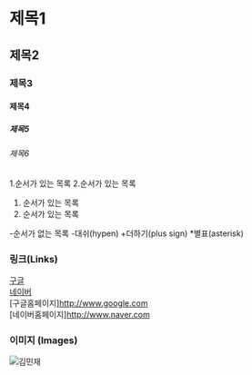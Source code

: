 # 제목1

## 제목2

### 제목3

#### 제목4

##### 제목5

###### 제목6

1.순서가 있는 목록
2.순서가 있는 목록
  1. 순서가 있는 목록
  2. 순서가 있는 목록

-순서가 없는 목록
 -대쉬(hypen)
 +더하기(plus sign)
 *별표(asterisk)

### 링크(Links)
[구글](http://www.google.com)   
[네이버](http://www.naver.com)   
[구글홈페이지]<http://www.google.com>   
[네이버홈페이지]<http://www.naver.com>   
  
### 이미지 (Images)
![김민재](https://namu.wiki/w/%EA%B9%80%EB%AF%BC%EC%9E%AC(1979))
